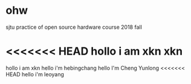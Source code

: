 # ohw
sjtu practice of open source hardware course 2018 fall

<<<<<<< HEAD
hollo i am xkn xkn
=======
hollo i am xkn
hello i'm hebingchang
hello I'm Cheng Yunlong
<<<<<<< HEAD
hello i'm leoyang
